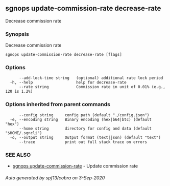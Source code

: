 ## sgnops update-commission-rate decrease-rate

Decrease commission rate

### Synopsis

Decrease commission rate

```
sgnops update-commission-rate decrease-rate [flags]
```

### Options

```
      --add-lock-time string   (optional) additional rate lock period
  -h, --help                   help for decrease-rate
      --rate string            Commission rate in unit of 0.01% (e.g., 120 is 1.2%)
```

### Options inherited from parent commands

```
      --config string     config path (default "./config.json")
  -e, --encoding string   Binary encoding (hex|b64|btc) (default "hex")
      --home string       directory for config and data (default "$HOME/.sgncli")
  -o, --output string     Output format (text|json) (default "text")
      --trace             print out full stack trace on errors
```

### SEE ALSO

* [sgnops update-commission-rate](sgnops_update-commission-rate.md)	 - Update commission rate

###### Auto generated by spf13/cobra on 3-Sep-2020
